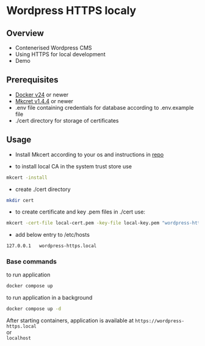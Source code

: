 # Wordpress HTTPS localy

## Overview

- Contenerised Wordpress CMS
- Using HTTPS for local development
- Demo

## Prerequisites

- [Docker v24](https://www.docker.com/) or newer
- [Mkcret v1.4.4](https://github.com/FiloSottile/mkcert?ref=knp-backend.ghost.io) or newer
- .env file containing credentials for database according to .env.example file
- ./cert directory for storage of certificates

## Usage

- Install Mkcert according to your os and instructions in [repo](https://github.com/FiloSottile/mkcert)

- to install local CA in the system trust store use

```bash
mkcert -install
```

- create ./cert directory

```bash
mkdir cert
```

- to create certificate and key .pem files in ./cert use:

```bash
mkcert -cert-file local-cert.pem -key-file local-key.pem "wordpress-https.local" "*.wordpress-https.local" localhost 127.0.0.1 ::1
```

- add below entry to /etc/hosts

```bash
127.0.0.1   wordpress-https.local
```

### Base commands

to run application

```bash
docker compose up
```

to run application in a background

```bash
docker compose up -d
```

After starting containers, application is available at
`https://wordpress-https.local` \
or \
`localhost`

